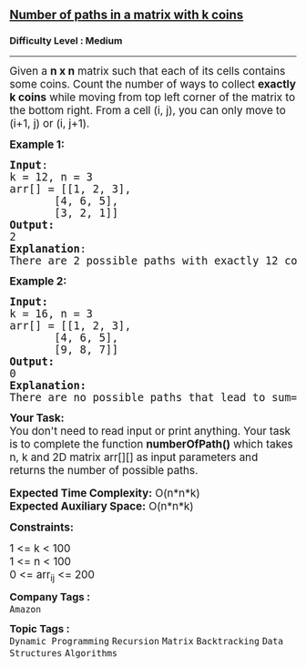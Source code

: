<h2><a href="https://www.geeksforgeeks.org/problems/number-of-paths-in-a-matrix-with-k-coins2728/1">Number of paths in a matrix with k coins</a></h2><h3>Difficulty Level : Medium</h3><hr><div class="problems_problem_content__Xm_eO"><p><span style="font-size: 14pt;">Given a <strong>n x n</strong>&nbsp;matrix such that&nbsp;each of its&nbsp;cells contains some&nbsp;coins. Count the number of ways to collect <strong>exactly k coins</strong> while moving from&nbsp;top left corner of the matrix&nbsp;to the&nbsp;bottom right. From a cell (i, j), you can only move to (i+1, j) or (i, j+1).</span></p>
<p><span style="font-size: 14pt;"><strong>Example 1:</strong></span></p>
<pre><span style="font-size: 14pt;"><strong>Input</strong>:
k = 12, n = 3
arr[] = [[1, 2, 3], 
&nbsp;      [4, 6, 5], 
&nbsp;      [3, 2, 1]]
<strong>Output:</strong>&nbsp;<br>2
<strong>Explanation</strong>: 
There are 2 possible paths with exactly 12 coins, (1 + 2 + 6 + 2 + 1) and (1 + 2 + 3 + 5 + 1).
</span></pre>
<p><span style="font-size: 14pt;"><strong>Example 2:</strong></span></p>
<pre><span style="font-size: 14pt;"><strong>Input:</strong>
k = 16, n = 3
arr[] = [[1, 2, 3],&nbsp;
&nbsp;      [4, 6, 5],&nbsp;
&nbsp;      [9, 8, 7]]
<strong>Output: <br></strong>0 
<strong>Explanation: </strong>
There are no possible paths that lead to sum=16
</span></pre>
<p><span style="font-size: 14pt;"><strong>Your Task:&nbsp;&nbsp;</strong><br>You don't need to read input or print anything. Your task is to complete the function&nbsp;<strong>numberOfPath()</strong> which takes n, k and 2D matrix arr[][] as input parameters and returns the number of possible paths.</span><br><br><span style="font-size: 14pt;"><strong>Expected Time Complexity:</strong> O(n*n*k)<br><strong>Expected Auxiliary Space:</strong> O(n*n*k)</span></p>
<p><span style="font-size: 14pt;"><strong>Constraints:</strong></span></p>
<p><span style="font-size: 14pt;">1 &lt;= k &lt; 100<br>1 &lt;= n &lt; 100<br>0 &lt;= arr<sub>ij</sub> &lt;= 200</span></p></div><p><span style=font-size:18px><strong>Company Tags : </strong><br><code>Amazon</code>&nbsp;<br><p><span style=font-size:18px><strong>Topic Tags : </strong><br><code>Dynamic Programming</code>&nbsp;<code>Recursion</code>&nbsp;<code>Matrix</code>&nbsp;<code>Backtracking</code>&nbsp;<code>Data Structures</code>&nbsp;<code>Algorithms</code>&nbsp;